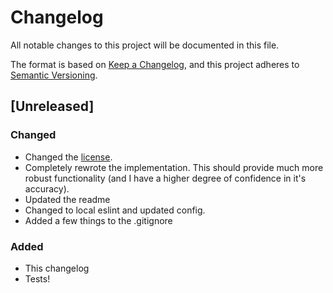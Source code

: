 # Changelog

All notable changes to this project will be documented in this file.

The format is based on [Keep a Changelog](https://keepachangelog.com/en/1.0.0/),
and this project adheres to [Semantic Versioning](https://semver.org/spec/v2.0.0.html).

## [Unreleased]

### Changed

- Changed the [license](./LICENSE.md).
- Completely rewrote the implementation. This should provide much more robust functionality (and I have a higher degree of confidence in it's accuracy).
- Updated the readme
- Changed to local eslint and updated config.
- Added a few things to the .gitignore

### Added

- This changelog
- Tests!

